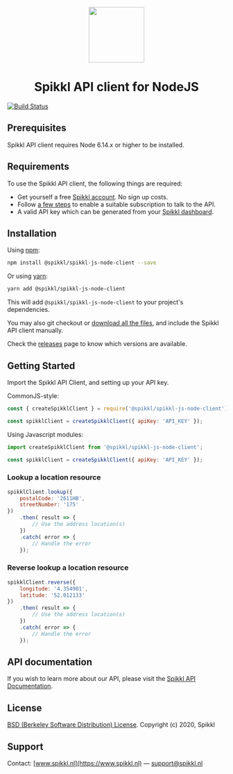 <p align="center">
    <img src="https://spikkl.nl/images/hub/github/nodejs.png" width="128" height="128" />
</p>

<h1 align="center">Spikkl API client for NodeJS</h1>

[![Build Status](https://travis-ci.org/spikkl/spikkl-js-node-client.png)](https://travis-ci.org/spikkl/spikkl-js-node-client)

## Prerequisites ##
Spikkl API client requires Node 6.14.x or higher to be installed.

## Requirements ##
To use the Spikkl API client, the following things are required:
+ Get yourself a free [Spikkl account](https://www.spikkl.nl/signup). No sign up costs.
+ Follow [a few steps](https://www.spikkl.nl/account/billing) to enable a suitable subscription to talk to the API.
+ A valid API key which can be generated from your [Spikkl dashboard](https://www.spikkl.nl/account/credentials).

## Installation ##
Using [npm](https://npmjs.org/):
```bash
npm install @spikkl/spikkl-js-node-client --save
```

Or using [yarn](https://yarnpkg.com/):
```bash
yarn add @spikkl/spikkl-js-node-client
```

This will add `@spikkl/spikkl-js-node-client` to your project's dependencies.

You may also git checkout or [download all the files](https://github.com/spikkl/spikkl-js-node-client/archive/master.zip), and include the Spikkl API client manually.

Check the [releases](https://github.com/spikkl/spikkl-js-node-client/releases) page to know which versions are available.

## Getting Started ##
Import the Spikkl API Client, and setting up your API key.

CommonJS-style:
```javascript
const { createSpikklClient } = require('@spikkl/spikkl-js-node-client');

const spikklClient = createSpikklClient({ apiKey: 'API_KEY' });
```

Using Javascript modules:
```javascript
import createSpikklClient from '@spikkl/spikkl-js-node-client';

const spikklClient = createSpikklClient({ apiKey: 'API_KEY' });
```

### Lookup a location resource
```javascript
spikklClient.lookup({ 
    postalCode: '2611HB', 
    streetNumber: '175' 
})
    .then( result => {
        // Use the address location(s)
    })
    .catch( error => {
        // Handle the error
    });
```

### Reverse lookup a location resource
```javascript
spikklClient.reverse({ 
    longitude: '4.354901', 
    latitude: '52.012133' 
})
    .then( result => {
        // Use the address location(s)
    })
    .catch( error => {
        // Handle the error
    });
```

## API documentation ##
If you wish to learn more about our API, please visit the [Spikkl API Documentation](https://www.spikkl.nl/documentation).

## License ##
[BSD (Berkeley Software Distribution) License](https://opensource.org/licenses/bsd-license.php).
Copyright (c) 2020, Spikkl

## Support ##
Contact: [www.spikkl.nl](https://www.spikkl.nl) — support@spikkl.nl